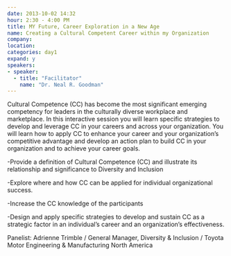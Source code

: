 ```yaml
---
date: 2013-10-02 14:32
hour: 2:30 - 4:00 PM
title: MY Future, Career Exploration in a New Age
name: Creating a Cultural Competent Career within my Organization
company: 
location: 
categories: day1
expand: y
speakers:
- speaker:  
  - title: "Facilitator"
    name: "Dr. Neal R. Goodman"
---
```

Cultural Competence (CC) has become the most significant emerging competency for
leaders in the culturally diverse workplace and marketplace. In this interactive session
you will learn specific strategies to develop and leverage CC in your careers and
across your organization. You will learn how to apply CC to enhance your career and
your organization’s competitive advantage and develop an action plan to build CC in
your organization and to achieve your career goals.

-Provide a definition of Cultural Competence (CC) and illustrate its relationship and significance to Diversity and Inclusion

-Explore where and how CC can be applied for individual organizational
success.

-Increase the CC knowledge of the participants

-Design and apply specific strategies to develop and sustain CC as a strategic
factor in an individual’s career and an organization’s effectiveness.

Panelist: Adrienne Trimble / General Manager, Diversity & Inclusion /
Toyota Motor Engineering & Manufacturing North America